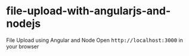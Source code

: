 # file-upload-with-angularjs-and-nodejs
File Upload using Angular and Node
Open <kbd>http://localhost:3000</kbd> in your browser

